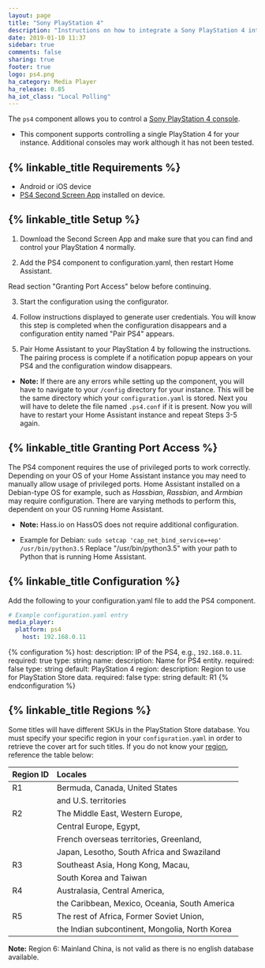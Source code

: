 ```yaml
---
layout: page
title: "Sony PlayStation 4"
description: "Instructions on how to integrate a Sony PlayStation 4 into Home Assistant."
date: 2019-01-10 11:37
sidebar: true
comments: false
sharing: true
footer: true
logo: ps4.png
ha_category: Media Player
ha_release: 0.85
ha_iot_class: "Local Polling"
---
```


The `ps4` component allows you to control a
[Sony PlayStation 4 console](https://www.playstation.com/en-us/explore/ps4/).

- This component supports controlling a single PlayStation 4 for your instance. Additional consoles may work although it has not been tested.

## {% linkable_title Requirements %}
- Android or iOS device
- [PS4 Second Screen App](https://play.google.com/store/apps/details?id=com.playstation.mobile2ndscreen&hl=en_US) installed on device.

## {% linkable_title Setup %}
1. Download the Second Screen App and make sure that you can find and control your PlayStation 4 normally.

2. Add the PS4 component to configuration.yaml, then restart Home Assistant.

<p class='note warning'>
  Read section "Granting Port Access" below before continuing.
</p>

3. Start the configuration using the configurator.

4. Follow instructions displayed to generate user credentials. You will know this step is completed when the configuration disappears and a configuration entity named "Pair PS4" appears.

5. Pair Home Assistant to your PlayStation 4 by following the instructions. The pairing process is complete if a notification popup appears on your PS4 and the configuration window disappears.

- **Note:** If there are any errors while setting up the component, you will have to navigate to your `/config` directory for your instance. This will be the same directory which your `configuration.yaml` is stored. Next you will have to delete the file named `.ps4.conf` if it is present. Now you will have to restart your Home Assistant instance and repeat Steps 3-5 again.

## {% linkable_title Granting Port Access %}

The PS4 component requires the use of privileged ports to work correctly. Depending on your OS of your Home Assistant instance you may need to manually allow usage of privileged ports.
Home Assistant installed on a Debian-type OS for example, such as *Hassbian*, *Rassbian*, and *Armbian* may require configuration.
There are varying methods to perform this, dependent on your OS running Home Assistant.

- **Note:** Hass.io on HassOS does not require additional configuration.

- Example for Debian:
`sudo setcap 'cap_net_bind_service=+ep' /usr/bin/python3.5`
Replace "/usr/bin/python3.5" with your path to Python that is running Home Assistant.


## {% linkable_title Configuration %}

Add the following to your configuration.yaml file to add the PS4 component.

```yaml
# Example configuration.yaml entry
media_player:
  platform: ps4
    host: 192.168.0.11
```
{% configuration %}
host: 
  description: IP of the PS4, e.g., `192.168.0.11`.
  required: true
  type: string
name:
  description: Name for PS4 entity.
  required: false
  type: string
  default: PlayStation 4
region:
  description: Region to use for PlayStation Store data.
  required: false
  type: string
  default: R1
{% endconfiguration %}

## {% linkable_title Regions %}
Some titles will have different SKUs in the PlayStation Store database. You must specify your specific region in your `configuration.yaml` in order to retrieve the cover art for such titles. If you do not know your [region](https://www.gamerbraves.com/ps4-games-region-codes-explained/), reference the table below:

|  Region ID  |  Locales                                       |
| ----------- |:---------------------------------------------- |
| R1          | Bermuda, Canada, United States                 |
|             | and U.S. territories                           |
| R2          | The Middle East, Western Europe,               |
|             | Central Europe, Egypt,                         |
|             | French overseas territories, Greenland,        |
|             | Japan, Lesotho, South Africa and Swaziland     |
| R3          | Southeast Asia, Hong Kong, Macau,              |
|             | South Korea and Taiwan                         |
| R4          | Australasia, Central America,                  |
|             | the Caribbean, Mexico, Oceania, South America  |
| R5          | The rest of Africa, Former Soviet Union,       |
|             | the Indian subcontinent, Mongolia, North Korea |

**Note:** Region 6: Mainland China, is not valid as there is no english database available.
